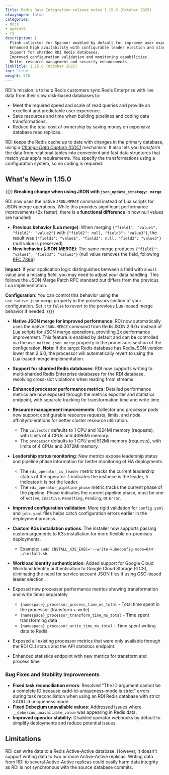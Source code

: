 ```yaml
---
Title: Redis Data Integration release notes 1.15.0 (October 2025)
alwaysopen: false
categories:
- docs
- operate
- rs
description: |
  Flink collector for Spanner enabled by default for improved user experience.
  Enhanced high availability with configurable leader election and standby mode.
  Support for sharded RDI Redis databases.
  Improved configuration validation and monitoring capabilities.
  Better resource management and security enhancements.
linkTitle: 1.15.0 (October 2025)
toc: 'true'
weight: 976
---
```


RDI's mission is to help Redis customers sync Redis Enterprise with live data from their slow disk-based databases to:

- Meet the required speed and scale of read queries and provide an excellent and predictable user experience.
- Save resources and time when building pipelines and coding data transformations.
- Reduce the total cost of ownership by saving money on expensive database read replicas.

RDI keeps the Redis cache up to date with changes in the primary database, using a [_Change Data Capture (CDC)_](https://en.wikipedia.org/wiki/Change_data_capture) mechanism.
It also lets you _transform_ the data from relational tables into convenient and fast data structures that match your app's requirements. You specify the transformations using a configuration system, so no coding is required.

## What's New in 1.15.0

{{<warning>}}
**Breaking change when using JSON with `json_update_strategy: merge`**

RDI now uses the native `JSON.MERGE` command instead of Lua scripts for JSON merge operations. While this provides significant performance improvements (2x faster), there is a **functional difference** in how null values are handled:

- **Previous behavior (Lua merge)**: When merging `{"field1": "value1", "field2": "value2"}` with `{"field2": null, "field3": "value3"}`, the result was `{"field1": "value1", "field2": null, "field3": "value3"}` (null value is preserved)
- **New behavior (JSON.MERGE)**: The same merge produces `{"field1": "value1", "field3": "value3"}` (null value removes the field, following [RFC 7396](https://datatracker.ietf.org/doc/html/rfc7396))

**Impact**: If your application logic distinguishes between a field with a `null` value and a missing field, you may need to adjust your data handling. This follows the JSON Merge Patch RFC standard but differs from the previous Lua implementation.

**Configuration**: You can control this behavior using the `use_native_json_merge` property in the processors section of your configuration. Set it to `false` to revert to the previous Lua-based merge behavior if needed.
{{</warning>}}

- **Native JSON merge for improved performance**: RDI now automatically uses the native `JSON.MERGE` command from RedisJSON 2.6.0+ instead of Lua scripts for JSON merge operations, providing 2x performance improvement. This feature is enabled by default and can be controlled via the `use_native_json_merge` property in the processors section of the configuration. **Note**: If the target Redis database has RedisJSON version lower than 2.6.0, the processor will automatically revert to using the Lua-based merge implementation.
- **Support for sharded Redis databases**: RDI now supports writing to multi-sharded Redis Enterprise databases for the RDI database, resolving cross-slot violations when reading from streams.
- **Enhanced processor performance metrics**: Detailed performance metrics are now exposed through the metrics exporter and statistics endpoint, with separate tracking for transformation time and write time.
- **Resource management improvements**: Collector and processor pods now support configurable resource requests, limits, and node affinity/tolerations for better cluster resource utilization.
  - The `collector` defaults to 1 CPU and 1024Mi memory (requests), with limits of 4 CPUs and 4096Mi memory.
  - The `processor` defaults to 1 CPU and 512Mi memory (requests), with limits of 4 CPUs and 3072Mi memory.

- **Leadership status monitoring**: New metrics expose leadership status and pipeline phase information for better monitoring of HA deployments.
  - The `rdi_operator_is_leader` metric tracks the current leadership status of the operator: `1` indicates the instance is the leader, `0` indicates it is not the leader.
  - The `rdi_operator_pipeline_phase` metric tracks the current phase of the pipeline. Phase indicates the current pipeline phase, must be one of `Active`, `Inactive`, `Resetting`, `Pending`, or `Error`.
- **Improved configuration validation**: More rigid validation for `config.yaml` and `jobs.yaml` files helps catch configuration errors earlier in the deployment process.
- **Custom K3s installation options**: The installer now supports passing custom arguments to K3s installation for more flexible on-premises deployments.
  - Example: `sudo INSTALL_K3S_EXEC='--write-kubeconfig-mode=644' ./install.sh`
- **Workload Identity authentication**: Added support for Google Cloud Workload Identity authentication to Google Cloud Storage (GCS), eliminating the need for service account JSON files if using GSC-based leader election.
- Exposed new processor performance metrics showing transformation and write times separately
  - `{namespace}_processor_process_time_ms_total` - Total time spent in the processor (transform + write)
  - `{namespace}_processor_transform_time_ms_total` - Time spent transforming data
  - `{namespace}_processor_write_time_ms_total` - Time spent writing data to Redis
- Exposed all existing processor metrics that were only available through the RDI CLI status and the API statistics endpoint.
- Enhanced statistics endpoint with new metrics for transform and process time

### Bug Fixes and Stability Improvements

- **Fixed task reconciliation errors**: Resolved "The ID argument cannot be a complete ID because xadd-id-uniqueness-mode is strict" errors during task reconciliation when using an RDI Redis database with strict XADD id uniqueness mode.
- **Fixed Debezium unavailable values**: Addressed issues where `__debezium_unavailable_value` was appearing in Redis data.
- **Improved operator stability**: Disabled operator webhooks by default to simplify deployments and reduce potential issues.

## Limitations

RDI can write data to a Redis Active-Active database. However, it doesn't support writing data to two or more Active-Active replicas. Writing data from RDI to several Active-Active replicas could easily harm data integrity as RDI is not synchronous with the source database commits.

